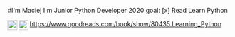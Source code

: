 #I'm Maciej
I'm Junior Python Developer
2020 goal:
[x] Read Learn Python


[<img align="left" alt="humanbeing-dev | LinkedIn" width="22px" src="https://cdn.jsdelivr.net/npm/simple-icons@v3/icons/linkedin.svg" />][linkedin]
[<img align="left" alt="humanbeing-dev | LinkedIn" width="22px" src="https://encrypted-tbn0.gstatic.com/images?q=tbn%3AANd9GcT1bK9krd6vkX8OSCX6QXZcfoFCLW7m-xgk_A&usqp=CAU" />][stackoverflow]

[linkedin]: https://linkedin.com/in/maciej-sitowski/
[stackoverflow]: https://stackoverflow.com/users/12099563/humanbeing


https://www.goodreads.com/book/show/80435.Learning_Python
